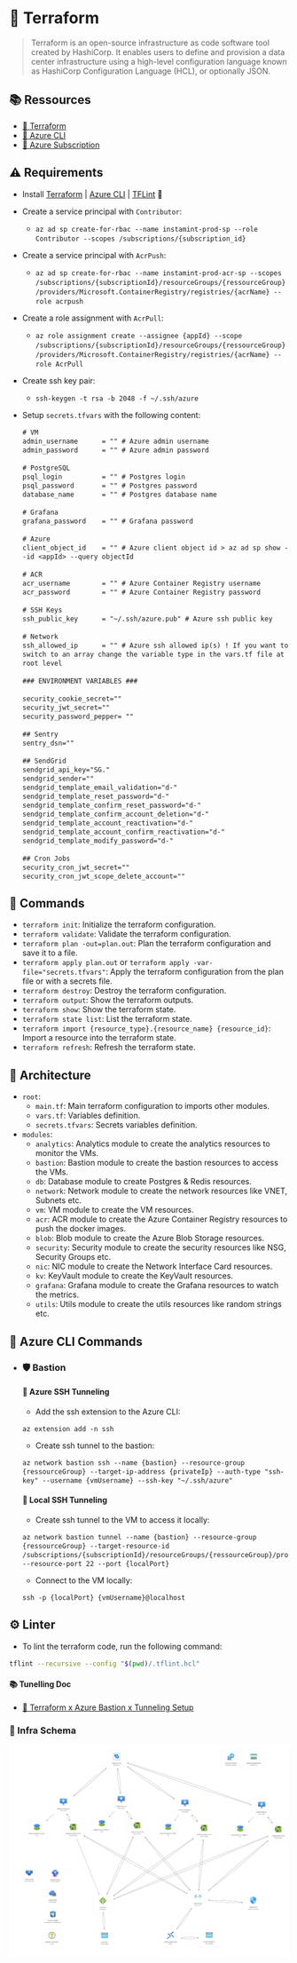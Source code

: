 # 💠 Terraform

> Terraform is an open-source infrastructure as code software tool created by HashiCorp. It enables users to define and
> provision a data center infrastructure using a high-level configuration language known as HashiCorp Configuration
> Language (HCL), or optionally JSON.

## 📚 Ressources

- [📖 Terraform](https://learn.hashicorp.com/tutorials/terraform/install-cli)
- [📖 Azure CLI](https://docs.microsoft.com/en-us/cli/azure/install-azure-cli)
- [📖 Azure Subscription](https://portal.azure.com/)

## ⚠️ Requirements

- Install [Terraform](https://learn.hashicorp.com/tutorials/terraform/install-cli) | [Azure CLI](https://docs.microsoft.com/en-us/cli/azure/install-azure-cli) | [TFLint](https://github.com/terraform-linters/tflint)
  🚀
- Create a service principal with `Contributor`:
  - `az ad sp create-for-rbac --name instamint-prod-sp --role Contributor --scopes /subscriptions/{subscription_id}`
- Create a service principal with `AcrPush`:
  - `az ad sp create-for-rbac --name instamint-prod-acr-sp --scopes /subscriptions/{subscriptionId}/resourceGroups/{ressourceGroup}/providers/Microsoft.ContainerRegistry/registries/{acrName} --role acrpush`
- Create a role assignment with `AcrPull`:
  - `az role assignment create --assignee {appId} --scope /subscriptions/{subscriptionId}/resourceGroups/{ressourceGroup}/providers/Microsoft.ContainerRegistry/registries/{acrName} --role AcrPull`
- Create ssh key pair:
  - `ssh-keygen -t rsa -b 2048 -f ~/.ssh/azure`
- Setup `secrets.tfvars` with the following content:

  ```hcl
  # VM
  admin_username      = "" # Azure admin username
  admin_password      = "" # Azure admin password

  # PostgreSQL
  psql_login          = "" # Postgres login
  psql_password       = "" # Postgres password
  database_name       = "" # Postgres database name

  # Grafana
  grafana_password    = "" # Grafana password

  # Azure
  client_object_id    = "" # Azure client object id > az ad sp show --id <appId> --query objectId

  # ACR
  acr_username        = "" # Azure Container Registry username
  acr_password        = "" # Azure Container Registry password

  # SSH Keys
  ssh_public_key      = "~/.ssh/azure.pub" # Azure ssh public key

  # Network
  ssh_allowed_ip      = "" # Azure ssh allowed ip(s) ! If you want to switch to an array change the variable type in the vars.tf file at root level

  ### ENVIRONMENT VARIABLES ###

  security_cookie_secret=""
  security_jwt_secret=""
  security_password_pepper= ""

  ## Sentry
  sentry_dsn=""

  ## SendGrid
  sendgrid_api_key="SG."
  sendgrid_sender=""
  sendgrid_template_email_validation="d-"
  sendgrid_template_reset_password="d-"
  sendgrid_template_confirm_reset_password="d-"
  sendgrid_template_confirm_account_deletion="d-"
  sendgrid_template_account_reactivation="d-"
  sendgrid_template_account_confirm_reactivation="d-"
  sendgrid_template_modify_password="d-"

  ## Cron Jobs
  security_cron_jwt_secret=""
  security_cron_jwt_scope_delete_account=""
  ```

## 🧩 Commands

- `terraform init`: Initialize the terraform configuration.
- `terraform validate`: Validate the terraform configuration.
- `terraform plan -out=plan.out`: Plan the terraform configuration and save it to a file.
- `terraform apply plan.out` or `terraform apply -var-file="secrets.tfvars"`: Apply the terraform configuration from
  the plan file or with a secrets file.
- `terraform destroy`: Destroy the terraform configuration.
- `terraform output`: Show the terraform outputs.
- `terraform show`: Show the terraform state.
- `terraform state list`: List the terraform state.
- `terraform import {resource_type}.{resource_name} {resource_id}`: Import a resource into the terraform state.
- `terraform refresh`: Refresh the terraform state.

## 🔰 Architecture

- `root`:
  - `main.tf`: Main terraform configuration to imports other modules.
  - `vars.tf`: Variables definition.
  - `secrets.tfvars`: Secrets variables definition.
- `modules`:
  - `analytics`: Analytics module to create the analytics resources to monitor the VMs.
  - `bastion`: Bastion module to create the bastion resources to access the VMs.
  - `db`: Database module to create Postgres & Redis resources.
  - `network`: Network module to create the network resources like VNET, Subnets etc.
  - `vm`: VM module to create the VM resources.
  - `acr`: ACR module to create the Azure Container Registry resources to push the docker images.
  - `blob`: Blob module to create the Azure Blob Storage resources.
  - `security`: Security module to create the security resources like NSG, Security Groups etc.
  - `nic`: NIC module to create the Network Interface Card resources.
  - `kv`: KeyVault module to create the KeyVault resources.
  - `grafana`: Grafana module to create the Grafana resources to watch the metrics.
  - `utils`: Utils module to create the utils resources like random strings etc.

## 🤖 Azure CLI Commands

- ### 🛡️ **Bastion**

  #### 🔨 Azure SSH Tunneling

  - Add the ssh extension to the Azure CLI:

  ```shell
  az extension add -n ssh
  ```

  - Create ssh tunnel to the bastion:

  ```shell
  az network bastion ssh --name {bastion} --resource-group {ressourceGroup} --target-ip-address {privateIp} --auth-type "ssh-key" --username {vmUsername} --ssh-key "~/.ssh/azure"
  ```

  #### 🔨 Local SSH Tunneling

  - Create ssh tunnel to the VM to access it locally:

  ```shell
  az network bastion tunnel --name {bastion} --resource-group {ressourceGroup} --target-resource-id /subscriptions/{subscriptionId}/resourceGroups/{ressourceGroup}/providers/Microsoft.Compute/virtualMachines/{vmName} --resource-port 22 --port {localPort}
  ```

  - Connect to the VM locally:

  ```shell
  ssh -p {localPort} {vmUsername}@localhost
  ```

## ⚙️ Linter

- To lint the terraform code, run the following command:

```sh
tflint --recursive --config "$(pwd)/.tflint.hcl"
```

#### 📚 Tunelling Doc

- [📖 Terraform x Azure Bastion x Tunneling Setup](https://dev.to/holger/test-azure-bastion-deployment-via-terraform-18o8)

### 📸 Infra Schema

![infra.png](infra.png)
